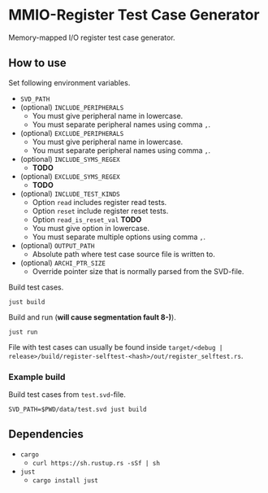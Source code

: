 # MMIO-Register Test Case Generator

Memory-mapped I/O register test case generator.

## How to use

Set following environment variables.

- `SVD_PATH`
- (optional) `INCLUDE_PERIPHERALS`
    - You must give peripheral name in lowercase.
    - You must separate peripheral names using comma `,`.
- (optional) `EXCLUDE_PERIPHERALS`
    - You must give peripheral name in lowercase.
    - You must separate peripheral names using comma `,`.
- (optional) `INCLUDE_SYMS_REGEX`
    - **TODO**
- (optional) `EXCLUDE_SYMS_REGEX`
    - **TODO**
- (optional) `INCLUDE_TEST_KINDS`
    - Option `read` includes register read tests.
    - Option `reset` include register reset tests.
    - Option `read_is_reset_val` **TODO**
    - You must give option in lowercase.
    - You must separate multiple options using comma `,`.
- (optional) `OUTPUT_PATH`
    - Absolute path where test case source file is written to.
- (optional) `ARCHI_PTR_SIZE`
    - Override pointer size that is normally parsed from the SVD-file.

Build test cases.

`just build`

Build and run (**will cause segmentation fault 8-)**).

`just run`

File with test cases can usually be found inside `target/<debug | release>/build/register-selftest-<hash>/out/register_selftest.rs`.

### Example build

Build test cases from `test.svd`-file.

`SVD_PATH=$PWD/data/test.svd just build`

## Dependencies

- `cargo`
    - `curl https://sh.rustup.rs -sSf | sh`
- `just`
    - `cargo install just`
